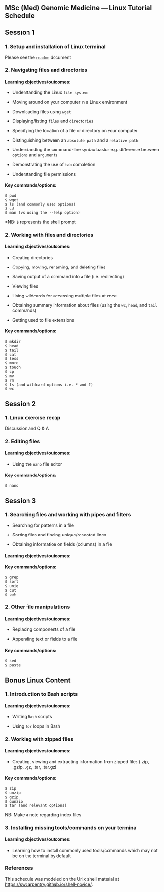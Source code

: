 ## MSc (Med) Genomic Medicine — Linux Tutorial Schedule

## Session 1

### 1. Setup and installation of Linux terminal 
Please see the [`readme`](https://github.com/twesigomwedavid/linux-and-R-intro) document

### 2. Navigating files and directories 

#### Learning objectives/outcomes: 
- Understanding the Linux ``file system``

- Moving around on your computer in a Linux environment

- Downloading files using ``wget``

- Displaying/listing ``files`` and ``directories``

- Specifying the location of a file or directory on your computer

- Distinguishing between an ``absolute path`` and a ``relative path``

- Understanding the command-line syntax basics e.g. difference between ``options`` and ``arguments``

- Demonstrating the use of ``tab`` completion

- Understanding file permissions

#### Key commands/options:
```
$ pwd
$ wget
$ ls (and commonly used options)
$ cd
$ man (vs using the --help option)
```
*NB: ``$`` represents the shell prompt

### 2. Working with files and directories

#### Learning objectives/outcomes: 
- Creating directories

- Copying, moving, renaming, and deleting files

- Saving output of a command into a file (i.e. redirecting)

- Viewing files

- Using wildcards for accessing multiple files at once

- Obtaining summary information about files (using the ``wc``, ``head``, and ``tail`` commands)

- Getting used to file extensions

#### Key commands/options:
```
$ mkdir
$ head
$ tail
$ cat
$ less
$ more
$ touch
$ cp
$ mv
$ rm
$ ls (and wildcard options i.e. * and ?)
$ wc
```

## Session 2

### 1. Linux exercise recap 
Discussion and Q & A

### 2. Editing files

#### Learning objectives/outcomes: 
- Using the ``nano`` file editor

#### Key commands/options:
```
$ nano
```

## Session 3

### 1. Searching files and working with pipes and filters
- Searching for patterns in a file

- Sorting files and finding unique/repeated lines

- Obtaining information on fields (columns) in a file

#### Learning objectives/outcomes: 

#### Key commands/options:

```
$ grep
$ sort
$ uniq
$ cut
$ awk
```

### 2. Other file manipulations

#### Learning objectives/outcomes: 

- Replacing components of a file 

- Appending text or fields to a file

#### Key commands/options:

```
$ sed
$ paste
```

## Bonus Linux Content

### 1. Introduction to Bash scripts

#### Learning objectives/outcomes: 
- Writing ``Bash`` scripts

- Using ``for`` loops in Bash

### 2. Working with zipped files

#### Learning objectives/outcomes: 
- Creating, viewing and extracting information from zipped files (.zip, .gzip, .gz, .tar, .tar.gz)

#### Key commands/options:

```
$ zip
$ unzip
$ gzip
$ gunzip
$ tar (and relevant options)
```

NB: Make a note regarding index files


### 3. Installing missing tools/commands on your terminal 

#### Learning objectives/outcomes:
- Learning how to install commonly used tools/commands which may not be on the terminal by default


### References
This schedule was modeled on the Unix shell material at https://swcarpentry.github.io/shell-novice/. 
